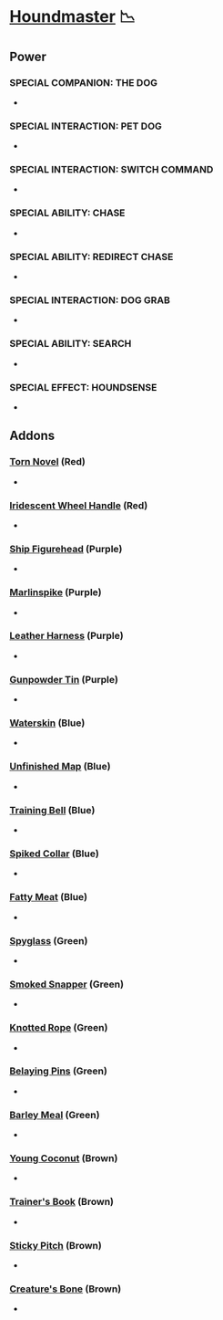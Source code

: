 # [Houndmaster](<https://deadbydaylight.wiki.gg/wiki/Portia_Maye>) 📉

## Power

### SPECIAL COMPANION: THE DOG

-


### SPECIAL INTERACTION: PET DOG

-


### SPECIAL INTERACTION: SWITCH COMMAND

-


### SPECIAL ABILITY: CHASE

-


### SPECIAL ABILITY: REDIRECT CHASE

-


### SPECIAL INTERACTION: DOG GRAB

-


### SPECIAL ABILITY: SEARCH

-


### SPECIAL EFFECT: HOUNDSENSE

-


## Addons

### [Torn Novel](<https://deadbydaylight.wiki.gg/wiki/Torn_Novel>) (Red)

-


### [Iridescent Wheel Handle](<https://deadbydaylight.wiki.gg/wiki/Iridescent_Wheel_Handle>) (Red)

-


### [Ship Figurehead](<https://deadbydaylight.wiki.gg/wiki/Ship_Figurehead>) (Purple)

-


### [Marlinspike](<https://deadbydaylight.wiki.gg/wiki/Marlinspike>) (Purple)

-


### [Leather Harness](<https://deadbydaylight.wiki.gg/wiki/Leather_Harness>) (Purple)

-


### [Gunpowder Tin](<https://deadbydaylight.wiki.gg/wiki/Gunpowder_Tin>) (Purple)

-


### [Waterskin](<https://deadbydaylight.wiki.gg/wiki/Waterskin>) (Blue)

-


### [Unfinished Map](<https://deadbydaylight.wiki.gg/wiki/Unfinished_Map>) (Blue)

-


### [Training Bell](<https://deadbydaylight.wiki.gg/wiki/Training_Bell>) (Blue)

-


### [Spiked Collar](<https://deadbydaylight.wiki.gg/wiki/Spiked_Collar>) (Blue)

-


### [Fatty Meat](<https://deadbydaylight.wiki.gg/wiki/Fatty_Meat>) (Blue)

-


### [Spyglass](<https://deadbydaylight.wiki.gg/wiki/Spyglass>) (Green)

-


### [Smoked Snapper](<https://deadbydaylight.wiki.gg/wiki/Smoked_Snapper>) (Green)

-


### [Knotted Rope](<https://deadbydaylight.wiki.gg/wiki/Knotted_Rope>) (Green)

-


### [Belaying Pins](<https://deadbydaylight.wiki.gg/wiki/Belaying_Pins>) (Green)

-


### [Barley Meal](<https://deadbydaylight.wiki.gg/wiki/Barley_Meal>) (Green)

-


### [Young Coconut](<https://deadbydaylight.wiki.gg/wiki/Young_Coconut>) (Brown)

-


### [Trainer's Book](<https://deadbydaylight.wiki.gg/wiki/Trainer%27s_Book>) (Brown)

-


### [Sticky Pitch](<https://deadbydaylight.wiki.gg/wiki/Sticky_Pitch>) (Brown)

-


### [Creature's Bone](<https://deadbydaylight.wiki.gg/wiki/Creature%27s_Bone>) (Brown)

-
